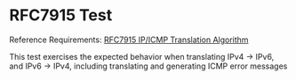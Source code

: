 # RFC7915 Test

Reference Requirements: [RFC7915 IP/ICMP Translation Algorithm](https://datatracker.ietf.org/doc/html/rfc7915)

This test exercises the expected behavior when translating IPv4 -> IPv6, and IPv6 -> IPv4, including translating and generating ICMP error messages
